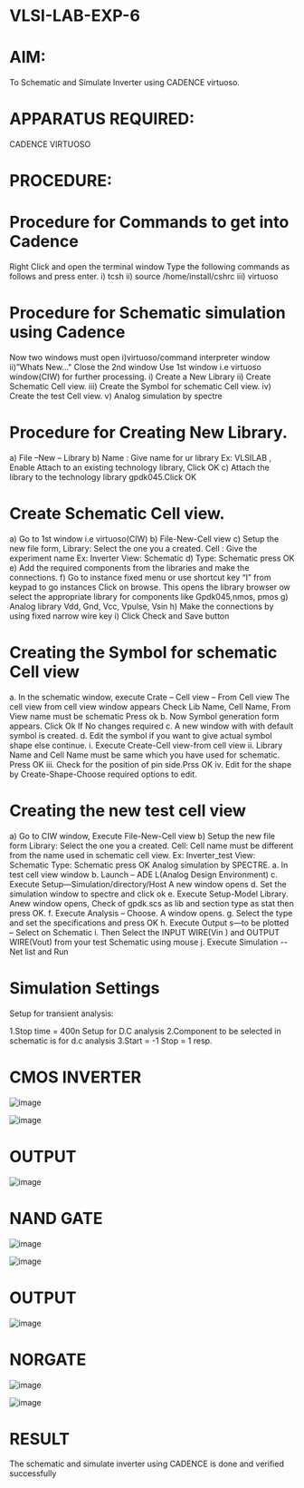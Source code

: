 # VLSI-LAB-EXP-6
# AIM:
To Schematic and Simulate Inverter using CADENCE virtuoso.

# APPARATUS REQUIRED:
CADENCE VIRTUOSO

# PROCEDURE:

# Procedure for Commands to get into Cadence
Right Click and open the terminal window
Type the following commands as follows and press enter.
i) tcsh
ii) source /home/install/cshrc
iii) virtuoso

# Procedure for Schematic simulation using Cadence
Now two windows must open i)virtuoso/command interpreter window ii)”Whats New…"
Close the 2nd window
Use 1st window i.e virtuoso window(CIW) for further processing.
i) Create a New Library
ii) Create Schematic Cell view.
iii) Create the Symbol for schematic Cell view.
iv) Create the test Cell view.
v) Analog simulation by spectre

# Procedure for Creating New Library.
a) File –New – Library
b) Name : Give name for ur library Ex: VLSILAB , Enable Attach to an existing technology library, Click OK
c) Attach the library to the technology library gpdk045.Click OK

# Create Schematic Cell view.
a) Go to 1st window i.e virtuoso(CIW)
b) File-New-Cell view
c) Setup the new file form, Library: Select the one you a created. Cell : Give the experiment name Ex: Inverter View: Schematic
d) Type: Schematic press OK
e) Add the required components from the libraries and make the connections.
f) Go to instance fixed menu or use shortcut key “I” from keypad to go instances Click on browse. This opens the library browser ow select the appropriate library for components like Gpdk045,nmos, pmos
g) Analog library Vdd, Gnd, Vcc, Vpulse, Vsin
h) Make the connections by using fixed narrow wire key
i) Click Check and Save button

# Creating the Symbol for schematic Cell view
a. In the schematic window, execute Crate – Cell view – From Cell view The cell view from cell view window appears Check Lib Name, Cell Name, From View name must be schematic Press ok
b. Now Symbol generation form appears. Click Ok If No changes required
c. A new window with with default symbol is created.
d. Edit the symbol if you want to give actual symbol shape else continue.
i. Execute Create-Cell view-from cell view
ii. Library Name and Cell Name must be same which you have used for schematic. Press OK
iii. Check for the position of pin side.Prss OK
iv. Edit for the shape by Create-Shape-Choose required options to edit.

# Creating the new test cell view
a) Go to CIW window, Execute File-New-Cell view
b) Setup the new file form
Library: Select the one you a created.
Cell: Cell name must be different from the name used in schematic cell view. Ex: Inverter_test
View: Schematic
Type: Schematic press OK
Analog simulation by SPECTRE.
a. In test cell view window
b. Launch – ADE L(Analog Design Environment)
c. Execute Setup—Simulation/directory/Host A new window opens
d. Set the simulation window to spectre and click ok
e. Execute Setup-Model Library. Anew window opens, Check of gpdk.scs as lib and section type as stat then press OK.
f. Execute Analysis – Choose. A window opens.
g. Select the type and set the specifications and press OK
h. Execute Output s—to be plotted – Select on Schematic
i. Then Select the INPUT WIRE(Vin ) and OUTPUT WIRE(Vout) from your test Schematic using mouse
j. Execute Simulation -- Net list and Run

 # Simulation Settings
Setup for transient analysis:

1.Stop time = 400n
Setup for D.C analysis
2.Component to be selected in schematic is for d.c analysis
3.Start = -1 Stop = 1 resp.

# CMOS INVERTER
![image](https://github.com/navaneethans/VLSI-LAB-EXP-6/assets/161813783/c5a07325-e73c-4d58-9740-e2ff18a6a0ff)

![image](https://github.com/navaneethans/VLSI-LAB-EXP-6/assets/161813783/89f6dc69-13be-4d01-9b82-3d40e3572b88)

# OUTPUT
![image](https://github.com/navaneethans/VLSI-LAB-EXP-6/assets/161813783/6d20d1a5-ddc0-48a0-bd2a-54ac8afb97a7)


# NAND GATE
![image](https://github.com/navaneethans/VLSI-LAB-EXP-6/assets/161813783/1e5058cb-f830-4966-85c1-d5d8125438d2)

![image](https://github.com/navaneethans/VLSI-LAB-EXP-6/assets/161813783/d4afc646-298d-4d22-a813-691575c416ab)

# OUTPUT
![image](https://github.com/navaneethans/VLSI-LAB-EXP-6/assets/161813783/2c0b0863-176e-42bc-a40f-87adde362246)

#  NORGATE

![image](https://github.com/navaneethans/VLSI-LAB-EXP-6/assets/161813783/da61e63e-c794-4567-9274-790a758890b6)

![image](https://github.com/navaneethans/VLSI-LAB-EXP-6/assets/161813783/4ad4b082-5fcc-4cf6-a514-e84261f266e0)


# RESULT
 The schematic and simulate inverter using CADENCE is done and verified successfully






